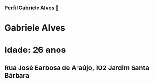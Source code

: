 ### Perfil Gabriele Alves 👋
# Gabriele Alves
# Idade: 26 anos 
## Rua José Barbosa de Araújo, 102 Jardim Santa Bárbara 
